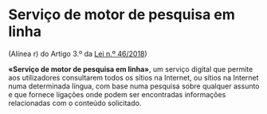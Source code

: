 # Serviço de motor de pesquisa em linha
(Alínea r) do Artigo 3.º da [Lei n.º 46/2018](https://data.dre.pt/eli/lei/46/2018/08/13/p/dre/pt/html))

**«Serviço de motor de pesquisa em linha»**, um serviço digital que permite aos utilizadores consultarem todos os sítios na Internet, ou sítios na Internet numa determinada língua, com base numa pesquisa sobre qualquer assunto e que fornece ligações onde podem ser encontradas informações relacionadas com o conteúdo solicitado.
